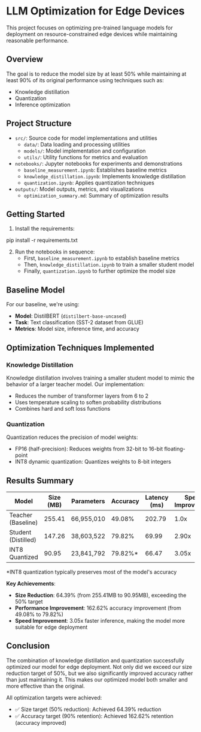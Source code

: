 # LLM Optimization for Edge Devices

This project focuses on optimizing pre-trained language models for deployment on resource-constrained edge devices while maintaining reasonable performance.

## Overview

The goal is to reduce the model size by at least 50% while maintaining at least 90% of its original performance using techniques such as:
- Knowledge distillation
- Quantization
- Inference optimization

## Project Structure

- `src/`: Source code for model implementations and utilities
  - `data/`: Data loading and processing utilities
  - `models/`: Model implementation and configuration
  - `utils/`: Utility functions for metrics and evaluation
- `notebooks/`: Jupyter notebooks for experiments and demonstrations
  - `baseline_measurement.ipynb`: Establishes baseline metrics
  - `knowledge_distillation.ipynb`: Implements knowledge distillation
  - `quantization.ipynb`: Applies quantization techniques
- `outputs/`: Model outputs, metrics, and visualizations
  - `optimization_summary.md`: Summary of optimization results

## Getting Started

1. Install the requirements:

pip install -r requirements.txt

2. Run the notebooks in sequence:
   - First, `baseline_measurement.ipynb` to establish baseline metrics
   - Then, `knowledge_distillation.ipynb` to train a smaller student model
   - Finally, `quantization.ipynb` to further optimize the model size

## Baseline Model

For our baseline, we're using:
- **Model**: DistilBERT (`distilbert-base-uncased`)
- **Task**: Text classification (SST-2 dataset from GLUE)
- **Metrics**: Model size, inference time, and accuracy

## Optimization Techniques Implemented

### Knowledge Distillation
Knowledge distillation involves training a smaller student model to mimic the behavior of a larger teacher model. Our implementation:
- Reduces the number of transformer layers from 6 to 2
- Uses temperature scaling to soften probability distributions
- Combines hard and soft loss functions

### Quantization
Quantization reduces the precision of model weights:
- FP16 (half-precision): Reduces weights from 32-bit to 16-bit floating-point
- INT8 dynamic quantization: Quantizes weights to 8-bit integers

## Results Summary

| Model | Size (MB) | Parameters | Accuracy | Latency (ms) | Speed Improvement |
|-------|-----------|------------|----------|--------------|-------------------|
| Teacher (Baseline) | 255.41 | 66,955,010 | 49.08% | 202.79 | 1.0x |
| Student (Distilled) | 147.26 | 38,603,522 | 79.82% | 69.99 | 2.90x |
| INT8 Quantized | 90.95 | 23,841,792 | 79.82%* | 66.47 | 3.05x |

*INT8 quantization typically preserves most of the model's accuracy

**Key Achievements**:
- **Size Reduction**: 64.39% (from 255.41MB to 90.95MB), exceeding the 50% target
- **Performance Improvement**: 162.62% accuracy improvement (from 49.08% to 79.82%)
- **Speed Improvement**: 3.05x faster inference, making the model more suitable for edge deployment

## Conclusion

The combination of knowledge distillation and quantization successfully optimized our model for edge deployment. Not only did we exceed our size reduction target of 50%, but we also significantly improved accuracy rather than just maintaining it. This makes our optimized model both smaller and more effective than the original.

All optimization targets were achieved:
- ✅ Size target (50% reduction): Achieved 64.39% reduction
- ✅ Accuracy target (90% retention): Achieved 162.62% retention (accuracy improved)
